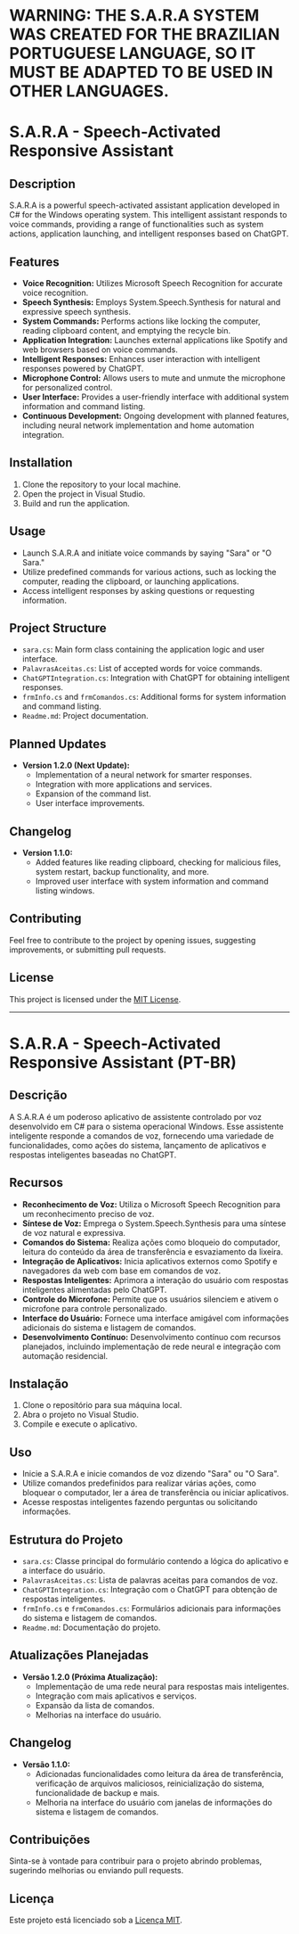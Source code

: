 # WARNING: THE S.A.R.A SYSTEM WAS CREATED FOR THE BRAZILIAN PORTUGUESE LANGUAGE, SO IT MUST BE ADAPTED TO BE USED IN OTHER LANGUAGES.


# S.A.R.A - Speech-Activated Responsive Assistant

## Description
S.A.R.A is a powerful speech-activated assistant application developed in C# for the Windows operating system. This intelligent assistant responds to voice commands, providing a range of functionalities such as system actions, application launching, and intelligent responses based on ChatGPT.

## Features
- **Voice Recognition:** Utilizes Microsoft Speech Recognition for accurate voice recognition.
- **Speech Synthesis:** Employs System.Speech.Synthesis for natural and expressive speech synthesis.
- **System Commands:** Performs actions like locking the computer, reading clipboard content, and emptying the recycle bin.
- **Application Integration:** Launches external applications like Spotify and web browsers based on voice commands.
- **Intelligent Responses:** Enhances user interaction with intelligent responses powered by ChatGPT.
- **Microphone Control:** Allows users to mute and unmute the microphone for personalized control.
- **User Interface:** Provides a user-friendly interface with additional system information and command listing.
- **Continuous Development:** Ongoing development with planned features, including neural network implementation and home automation integration.

## Installation
1. Clone the repository to your local machine.
2. Open the project in Visual Studio.
3. Build and run the application.

## Usage
- Launch S.A.R.A and initiate voice commands by saying "Sara" or "O Sara."
- Utilize predefined commands for various actions, such as locking the computer, reading the clipboard, or launching applications.
- Access intelligent responses by asking questions or requesting information.

## Project Structure
- `sara.cs`: Main form class containing the application logic and user interface.
- `PalavrasAceitas.cs`: List of accepted words for voice commands.
- `ChatGPTIntegration.cs`: Integration with ChatGPT for obtaining intelligent responses.
- `frmInfo.cs` and `frmComandos.cs`: Additional forms for system information and command listing.
- `Readme.md`: Project documentation.

## Planned Updates
- **Version 1.2.0 (Next Update):**
  - Implementation of a neural network for smarter responses.
  - Integration with more applications and services.
  - Expansion of the command list.
  - User interface improvements.

## Changelog
- **Version 1.1.0:**
  - Added features like reading clipboard, checking for malicious files, system restart, backup functionality, and more.
  - Improved user interface with system information and command listing windows.

## Contributing
Feel free to contribute to the project by opening issues, suggesting improvements, or submitting pull requests.

## License
This project is licensed under the [MIT License](LICENSE).

---

# S.A.R.A - Speech-Activated Responsive Assistant (PT-BR)

## Descrição
A S.A.R.A é um poderoso aplicativo de assistente controlado por voz desenvolvido em C# para o sistema operacional Windows. Esse assistente inteligente responde a comandos de voz, fornecendo uma variedade de funcionalidades, como ações do sistema, lançamento de aplicativos e respostas inteligentes baseadas no ChatGPT.

## Recursos
- **Reconhecimento de Voz:** Utiliza o Microsoft Speech Recognition para um reconhecimento preciso de voz.
- **Síntese de Voz:** Emprega o System.Speech.Synthesis para uma síntese de voz natural e expressiva.
- **Comandos do Sistema:** Realiza ações como bloqueio do computador, leitura do conteúdo da área de transferência e esvaziamento da lixeira.
- **Integração de Aplicativos:** Inicia aplicativos externos como Spotify e navegadores da web com base em comandos de voz.
- **Respostas Inteligentes:** Aprimora a interação do usuário com respostas inteligentes alimentadas pelo ChatGPT.
- **Controle do Microfone:** Permite que os usuários silenciem e ativem o microfone para controle personalizado.
- **Interface do Usuário:** Fornece uma interface amigável com informações adicionais do sistema e listagem de comandos.
- **Desenvolvimento Contínuo:** Desenvolvimento contínuo com recursos planejados, incluindo implementação de rede neural e integração com automação residencial.

## Instalação
1. Clone o repositório para sua máquina local.
2. Abra o projeto no Visual Studio.
3. Compile e execute o aplicativo.

## Uso
- Inicie a S.A.R.A e inicie comandos de voz dizendo "Sara" ou "O Sara".
- Utilize comandos predefinidos para realizar várias ações, como bloquear o computador, ler a área de transferência ou iniciar aplicativos.
- Acesse respostas inteligentes fazendo perguntas ou solicitando informações.

## Estrutura do Projeto
- `sara.cs`: Classe principal do formulário contendo a lógica do aplicativo e a interface do usuário.
- `PalavrasAceitas.cs`: Lista de palavras aceitas para comandos de voz.
- `ChatGPTIntegration.cs`: Integração com o ChatGPT para obtenção de respostas inteligentes.
- `frmInfo.cs` e `frmComandos.cs`: Formulários adicionais para informações do sistema e listagem de comandos.
- `Readme.md`: Documentação do projeto.

## Atualizações Planejadas
- **Versão 1.2.0 (Próxima Atualização):**
  - Implementação de uma rede neural para respostas mais inteligentes.
  - Integração com mais aplicativos e serviços.
  - Expansão da lista de comandos.
  - Melhorias na interface do usuário.

## Changelog
- **Versão 1.1.0:**
  - Adicionadas funcionalidades como leitura da área de transferência, verificação de arquivos maliciosos, reinicialização do sistema, funcionalidade de backup e mais.
  - Melhoria na interface do usuário com janelas de informações do sistema e listagem de comandos.

## Contribuições
Sinta-se à vontade para contribuir para o projeto abrindo problemas, sugerindo melhorias ou enviando pull requests.

## Licença
Este projeto está licenciado sob a [Licença MIT](LICENSE).

